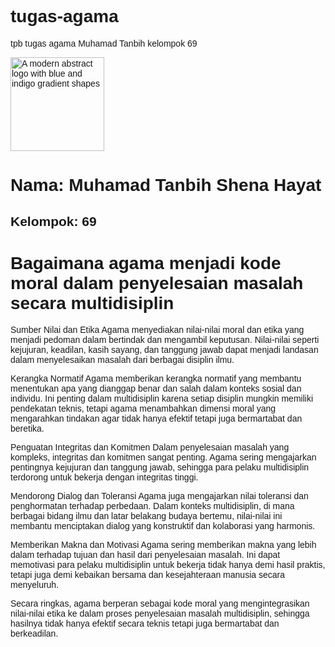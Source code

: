 # tugas-agama
tpb tugas agama Muhamad Tanbih kelompok 69
<html lang="en">
 <head>
  <meta charset="utf-8"/>
  <meta content="width=device-width, initial-scale=1" name="viewport"/>
  <title>
   Cover Page
  </title>
  <script src="https://cdn.tailwindcss.com">
  </script>
  <link href="https://cdnjs.cloudflare.com/ajax/libs/font-awesome/5.15.3/css/all.min.css" rel="stylesheet"/>
  <link href="https://fonts.googleapis.com/css2?family=Poppins:wght@600&amp;display=swap" rel="stylesheet"/>
  <style>
   body {
      font-family: 'Poppins', sans-serif;
    }
  </style>
 </head>
 <body class="bg-gradient-to-br from-blue-600 to-indigo-700 min-h-screen flex items-center justify-center px-6">
  <div class="bg-white bg-opacity-20 backdrop-blur-md rounded-xl shadow-lg max-w-md w-full p-10 text-center">
   <img alt="A modern abstract logo with blue and indigo gradient shapes" class="mx-auto mb-8 rounded-full shadow-lg" height="150" src="https://storage.googleapis.com/a1aa/image/e58056fa-9cd7-4cf9-9331-2731f4a5316f.jpg" width="150"/>
   <h1 class="text-white text-4xl font-extrabold mb-4">
    Nama: Muhamad Tanbih Shena Hayat
   </h1>
   <h2 class="text-white text-2xl font-semibold">
    Kelompok: 69
   </h2>
  </div>
 </body>
</html>
<!DOCTYPE html>
<html lang="en">
<head>
    <meta charset="UTF-8">
    <meta name="viewport" content="width=device-width, initial-scale=1.0">
    <title>Test RevoU</title>
</head>
<body>
    <h1>Bagaimana agama menjadi kode moral dalam penyelesaian masalah secara multidisiplin</h1>

</body>
    <p>Sumber Nilai dan Etika
Agama menyediakan nilai-nilai moral dan etika yang menjadi pedoman dalam bertindak dan mengambil keputusan. Nilai-nilai seperti kejujuran, keadilan, kasih sayang, dan tanggung jawab dapat menjadi landasan dalam menyelesaikan masalah dari berbagai disiplin ilmu.

Kerangka Normatif
Agama memberikan kerangka normatif yang membantu menentukan apa yang dianggap benar dan salah dalam konteks sosial dan individu. Ini penting dalam multidisiplin karena setiap disiplin mungkin memiliki pendekatan teknis, tetapi agama menambahkan dimensi moral yang mengarahkan tindakan agar tidak hanya efektif tetapi juga bermartabat dan beretika.

Penguatan Integritas dan Komitmen
Dalam penyelesaian masalah yang kompleks, integritas dan komitmen sangat penting. Agama sering mengajarkan pentingnya kejujuran dan tanggung jawab, sehingga para pelaku multidisiplin terdorong untuk bekerja dengan integritas tinggi.

Mendorong Dialog dan Toleransi
Agama juga mengajarkan nilai toleransi dan penghormatan terhadap perbedaan. Dalam konteks multidisiplin, di mana berbagai bidang ilmu dan latar belakang budaya bertemu, nilai-nilai ini membantu menciptakan dialog yang konstruktif dan kolaborasi yang harmonis.

Memberikan Makna dan Motivasi
Agama sering memberikan makna yang lebih dalam terhadap tujuan dan hasil dari penyelesaian masalah. Ini dapat memotivasi para pelaku multidisiplin untuk bekerja tidak hanya demi hasil praktis, tetapi juga demi kebaikan bersama dan kesejahteraan manusia secara menyeluruh.

Secara ringkas, agama berperan sebagai kode moral yang mengintegrasikan nilai-nilai etika ke dalam proses penyelesaian masalah multidisiplin, sehingga hasilnya tidak hanya efektif secara teknis tetapi juga bermartabat dan berkeadilan.</p>
</html>
